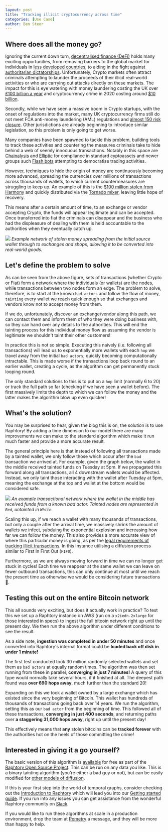 ```yaml
---
layout: post
title: "Tracking illicit cryptocurrency across time"
categories: [Use Case]
author: Ben Steer
---
```


## Where does all the money go? 

Ignoring the current down turn, [decentralised finance (DeFi)](https://www.forbes.com/advisor/investing/cryptocurrency/defi-decentralized-finance/) holds many exciting opportunities, from removing barriers to the global market for individuals in [less developed countries](https://www.voanews.com/a/africa_cryptocurrency-booming-among-kenyan-farmers/6208732.html), to aiding in the fight against [authoritarian dictatorships](https://bitcoinmagazine.com/culture/bitcoin-is-a-trojan-horse-for-freedom). Unfortunately, Crypto markets often attract criminals attempting to launder the proceeds of their illicit real-world activities or who are carrying out attacks directly on these markets. The impact for this is eye watering with money laundering costing the UK over [£100 billion a year](https://www.gartner.com/en/newsroom/press-releases/2021-03-16-gartner-identifies-top-10-data-and-analytics-technologies-trends-for-2021) and cryptocurrency crime in 2020 costing around [$10 billion](https://www.nationalcrimeagency.gov.uk/news/national-economic-crime-centre-leads-push-to-identify-money-laundering-activity). 

Secondly, while we have seen a massive boom in Crypto startups, with the onset of regulations into the market, many UK cryptocurrency firms still do not meet FCA anti-money laundering (AML) regulations and [almost 150 risk closure](https://www.reuters.com/world/uk/uk-regulator-says-cryptoasset-firms-not-meeting-anti-money-laundering-rules-2021-06-03/). Other jurisdictions are already beginning to introduce similar legislation, so this problem is only going to get worse. 

Many companies have been spawned to tackle this problem, building tools to track these activities and countering the measures criminals take to hide behind a web of seemly innocuous transactions. Notably in this space are [Chainalysis](https://www.chainalysis.com) and [Elliptic](https://www.elliptic.co) for compliance in standard cyptoassets and newer groups such [Flash bots](https://explore.flashbots.net) attempting to democratise trading activities.

However, techniques to hide the origin of money are continuously becoming more advanced, spreading the currencies over millions of transactions across thousands of wallets, to which current countermeasures are struggling to keep up. An example of this is the [$100 million stolen from Harmony](https://cointelegraph.com/news/harmony-hacker-sends-stolen-funds-to-tornado-cash-mixer) and quickly distributed via the [Tornado mixer](https://tornado.cash), leaving little hope of recovery.

This means after a certain amount of time, to an exchange or vendor accepting Crypto, the funds will appear legitimate and can be accepted. Once transferred into fiat the criminals can disappear and the business who had the displeasure of dealing with them is held accountable to the authorities when they eventually catch up.

![]({{site.baseurl}}/images/tainttracking/hacker.png)
*Example network of stolen money spreading from the initial source wallet through to exchanges and shops, allowing it to be converted into real-world goods.*


## Let's define the problem to solve
As can be seen from the above figure, sets of transactions (whether Crypto or Fiat) form a network where the individuals (or wallets) are the nodes, while transactions between two nodes form an edge. The problem to solve, therefore, is to start at the known `bad actors` and follow the flow of money, `tainting` every wallet we reach quick enough so that exchanges and vendors know not to accept money from them. 

If we do, unfortunately, discover an exchange/vendor along this path, we can contact them and inform them of who they were doing business with, so they can hand over any details to the authorities. This will end the tainting process for this individual money flow as assuming the vendor is legitimate we shouldn't taint their other customers!

In practice this is not so simple. Executing this naively (i.e. following all transactions) will lead us to exponentially more wallets with each `hop` we travel away from the initial `bad actors`; quickly becoming computationally intractable. This is made worse if the transactions loop back round to an earlier wallet, creating a cycle, as the algorithm can get permanently stuck looping round. 

The only standard solutions to this is to put on a `hop` limit (normally 6 to 20) or track the full path so far (checking if we have seen a wallet before). The first massively limits the depth to which we can follow the money and the latter makes the algorithm blow up even quicker!  

## What's the solution?
You may be surprised to hear, given the blog this is on, the solution is to use Raphtory! By adding a time dimension to our model there are many improvements we can make to the standard algorithm which make it run much faster and provide a more accurate result.

The general principle here is that instead of following all transactions made by a tainted wallet, we only follow those which occur after the `bad` transaction we arrived at. For example, given the graph below, the wallet in the middle received tainted funds on Tuesday at 5pm. If we propagated this forward along all transactions, all 4 downstream wallets would be affected. Instead, we only taint those interacting with the wallet after Tuesday at 5pm, meaning the exchange at the top and wallet at the bottom would be considered safe. 

![]({{site.baseurl}}/images/tainttracking/taint.png)
*An example transactional network where the wallet in the middle has received funds from a known bad actor. Tainted nodes are represented in `Red`, untainted in `White`.*

Scaling this up, if we reach a wallet with many thousands of transactions, but only a couple after the arrival time, we massively shrink the amount of wallets we infect, subduing the exponential explosion and increasing how far we can follow the money. This also provides a more accurate view of where this particular money is going, as per the [legal requirements of tracking illicit transactions](https://www.repository.cam.ac.uk/bitstream/handle/1810/287807/WEIS_2018_paper_38.pdf?sequence=1&isAllowed=y). In this instance utilising a diffusion process similar to First In First Out (`FIFO`).

Furthermore, as we are always moving forward in time we can no longer get stuck in cycles! Each time we reappear at the same wallet we can leave on fewer outbound transactions, this can only continue at most until we reach the present time as otherwise we would be considering future transactions :crystal_ball:. 

## Testing this out on the entire Bitcoin network 
This all sounds very exciting, but does it actually work in practice? To test this we set up a Raphtory instance on AWS (run on a `x2iedn.2xlarge` for those interested in specs) to ingest the full bitcoin network right up until the present day. We then run the above algorithm under different conditions to see the result. 

As a side note, **ingestion was completed in under 50 minutes** and once converted into Raphtory's internal format could be **loaded back off disk in under 1 minute!**

The first test conducted took 30 million randomly selected wallets and set them as `bad actors` at equally random times. The algorithm was then set running from these in parallel, **converging in just 7 minutes!** A query of this type would normally take several hours, if it finished at all. The deepest path found was **over 690 hops away**, much further than the standard 20!

Expanding on this we took a wallet owned by a large exchange which has existed since the very beginning of Bitcoin. This wallet has hundreds of thousands of transactions going back over 14 years. We run the algorithm, setting this as our `bad actor` from the beginning of time. This followed all of these transactions, **converging in just 400 seconds**, and returning paths over **a staggering 31,000 hops away**, right up until the present day!
 
 This effectively means that **any** stolen bitcoins can be **tracked forever** with the authorities hot on the heels of those committing the crime! 

## Interested in giving it a go yourself?
The basic version of this algorithm is [available](https://github.com/Raphtory/Raphtory/blob/master/core/src/main/scala/com/raphtory/algorithms/temporal/dynamic/GenericTaint.scala) for free as part of the [Raphtory Open Source Project](https://github.com/Raphtory/Raphtory). This can be run on any data you like. This is a binary tainting algorithm (you're either a bad guy or not), but can be easily modified for [other models of diffusion](https://www.repository.cam.ac.uk/bitstream/handle/1810/287807/WEIS_2018_paper_38.pdf?sequence=1&isAllowed=y). 

If this is your first step into the world of temporal graphs, consider checking out the [Introduction to Raphtory](https://www.raphtory.com/about) which will lead you into our [Getting started guide](https://docs.raphtory.com). If you run into any issues you can get assistance from the wonderful Raphtory community on [Slack](https://join.slack.com/t/raphtory/shared_invite/zt-xbebws9j-VgPIFRleJFJBwmpf81tvxA).

If you would like to run these algorithms at scale in a production environment, drop the team at [Pometry](https://www.pometry.com/contact/) a message, and they will be more than happy to help. 